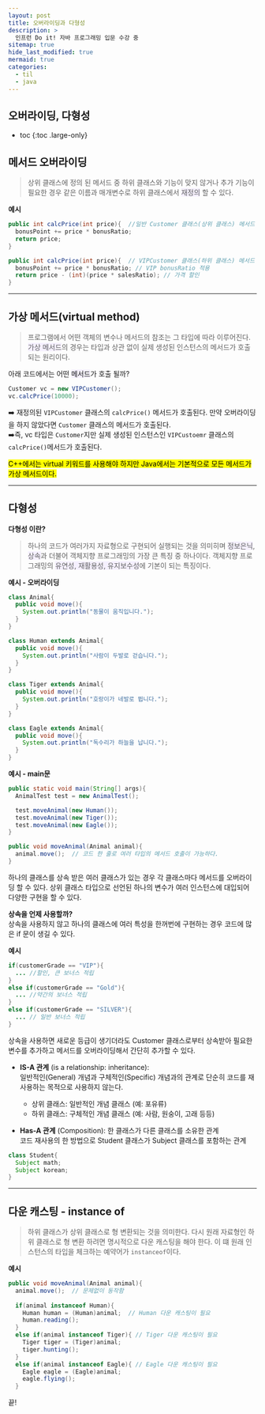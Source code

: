 ```yaml
---
layout: post
title: 오버라이딩과 다형성
description: >
  인프런 Do it! 자바 프로그래밍 입문 수강 중
sitemap: true
hide_last_modified: true
mermaid: true
categories:
  - til
  - java
---
```

## 오버라이딩, 다형성

* toc
{:toc .large-only}

## 메서드 오버라이딩
> 상위 클래스에 정의 된 메서드 중 하위 클래스와 기능이 맞지 않거나 추가 기능이 필요한 경우 같은 이름과 매개변수로 하위 클래스에서 <span style='background-color: #f5f0ff'>재정의</span> 할 수 있다.

__예시__
```java
public int calcPrice(int price){  //일반 Customer 클래스(상위 클래스) 메서드
  bonusPoint += price * bonusRatio;
  return price;
}

public int calcPrice(int price){  // VIPCustomer 클래스(하위 클래스) 메서드 재정의
  bonusPoint += price * bonusRatio; // VIP bonusRatio 적용
  return price - (int)(price * salesRatio); // 가격 할인
}
```

---

## 가상 메서드(virtual method)
> 프로그램에서 어떤 객체의 변수나 메서드의 참조는 그 타입에 따라 이루어진다. <span style='background-color: #f5f0ff'>가상 메서드</span>의 경우는 타입과 상관 없이 실제 생성된 인스턴스의 메서드가 호출되는 원리이다.

아래 코드에서는 어떤 <span style='background-color: #f5f0ff'>메서드</span>가 호출 될까?
```java
Customer vc = new VIPCustomer();
vc.calcPrice(10000);
```
➡️ 재정의된 `VIPCustomer` 클래스의 `calcPrice()` 메서드가 호출된다. 만약 오버라이딩을 하지 않았다면 `Customer` 클래스의 메서드가 호출된다.  
➡️즉, vc 타입은 `Customer`지만 실제 생성된 인스턴스인 `VIPCustoemr` 클래스의 `calcPrice()`메서드가 호출된다. 

<mark>C++에서는 virtual 키워드를 사용해야 하지만 Java에서는 기본적으로 모든 메서드가 가상 메서드이다.</mark>

---

## 다형성
__다형성 이란?__
> 하나의 코드가 여러가지 자료형으로 구현되어 실행되는 것을 의미히며 <span style='background-color: #f5f0ff'>정보은닉</span>, <span style='background-color: #f5f0ff'>상속</span>과 더불어 객체지향 프로그래밍의 가장 큰 특징 중 하나이다. 객체지향 프로그래밍의 <span style='background-color: #f5f0ff'>유연성, 재활용성, 유지보수성</span>에 기본이 되는 특징이다.

__예시 - 오버라이딩__
```java
class Animal{
  public void move(){
    System.out.println("동물이 움직입니다.");
  }
}

class Human extends Animal{
  public void move(){
    System.out.println("사람이 두발로 걷습니다.");
  }
}

class Tiger extends Animal{
  public void move(){
    System.out.println("호랑이가 네발로 뜁니다.");
  }
}

class Eagle extends Animal{
  public void move(){
    System.out.println("독수리가 하늘을 납니다.");
  }
}
```

__예시 - main문__
```java
public static void main(String[] args){
  AnimalTest test = new AnimalTest();

  test.moveAnimal(new Human());
  test.moveAnimal(new Tiger());
  test.moveAnimal(new Eagle());
}

public void moveAnimal(Animal animal){
  animal.move();  // 코드 한 줄로 여러 타입의 메서드 호출이 가능하다.
}
```
하나의 클래스를 상속 받은 여러 클래스가 있는 경우 각 클래스마다 메서드를 오버라이딩 할 수 있다. 상위 클래스 타입으로 선언된 하나의 변수가 여러 인스턴스에 대입되어 다양한 구현을 할 수 있다.

__상속을 언제 사용할까?__  
상속을 사용하지 않고 하나의 클래스에 여러 특성을 한꺼번에 구현하는 경우 코드에 많은 if 문이 생길 수 있다.

__예시__
```java
if(customerGrade == "VIP"){
  ... //할인, 큰 보너스 적립 
}
else if(customerGrade == "Gold"){
  ... //약간의 보너스 적립 
} 
else if(customerGrade == "SILVER"){
  ... // 일반 보너스 적립
}
```
상속을 사용하면 새로운 등급이 생기더라도 Customer 클래스로부터 상속받아 필요한 변수를 추가하고 메서드를 오버라이딩해서 간단히 추가할 수 있다.

- __IS-A 관계__ (is a relationship: inheritance):  
  일반적인(General) 개념과 구체적인(Specific) 개념과의 관계로 단순히 코드를 재사용하는 목적으로 사용하지 않는다.
    - 상위 클래스: 일반적인 개념 클래스 (예: 포유류)
    - 하위 클래스: 구체적인 개념 클래스 (예: 사람, 원숭이, 고래 등등)

- __Has-A 관계__ (Composition):
  한 클래스가 다른 클래스를 소유한 관계  
  코드 재사용의 한 방법으로 Student 클래스가 Subject 클래스를 포함하는 관계
```java
class Student{
  Subject math;
  Subject korean;
}
```

---

## 다운 캐스팅 - instance of
> 하위 클래스가 상위 클래스로 형 변환되는 것을 의미한다. 다시 원래 자료형인 하위 클래스로 형 변환 하려면 명시적으로 다운 캐스팅을 해야 한다. 이 떄 원래 인스턴스의 타입을 체크하는 예약어가 `instanceof`이다.

__예시__
```java
public void moveAnimal(Animal animal){
  animal.move();  // 문제없이 동작함
  
  if(animal instanceof Human){
    Human human = (Human)animal;  // Human 다운 캐스팅이 필요
    human.reading();
  }
  else if(animal instanceof Tiger){ // Tiger 다운 캐스팅이 필요
    Tiger tiger = (Tiger)animal;
    tiger.hunting();
  }
  else if(animal instanceof Eagle){ // Eagle 다운 캐스팅이 필요
    Eagle eagle = (Eagle)animal;
    eagle.flying();
  }

```

끝!